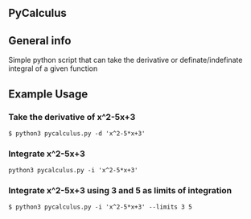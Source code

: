 ## PyCalculus

## General info
Simple python script that can take the derivative or definate/indefinate integral of a given function

## Example Usage

### Take the derivative of x^2-5x+3
```
$ python3 pycalculus.py -d 'x^2-5*x+3' 

```
### Integrate x^2-5x+3 
```
python3 pycalculus.py -i 'x^2-5*x+3' 

```

### Integrate x^2-5x+3 using 3 and 5 as limits of integration

```
$ python3 pycalculus.py -i 'x^2-5*x+3' --limits 3 5

```
